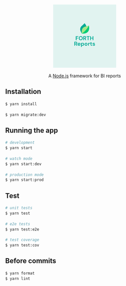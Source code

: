 <p align="center">
  <a href="http://nestjs.com/" target="blank"><img src="logo.png" width="200" alt="Nest Logo" /></a>
</p>

[circleci-image]: logo.png
[circleci-url]: logo.png

  <p align="center">A <a href="http://nodejs.org" target="_blank">Node.js</a> framework for BI reports</p>
    <p align="center">

## Installation

```bash
$ yarn install

$ yarn migrate:dev
```

## Running the app

```bash
# development
$ yarn start

# watch mode
$ yarn start:dev

# production mode
$ yarn start:prod
```

## Test

```bash
# unit tests
$ yarn test

# e2e tests
$ yarn test:e2e

# test coverage
$ yarn test:cov
```

## Before commits

```bash
$ yarn format
$ yarn lint
```